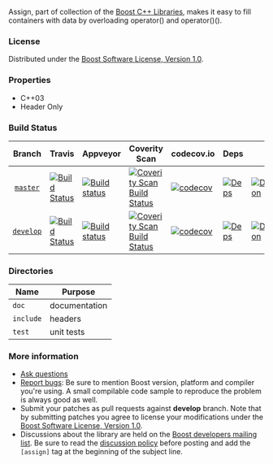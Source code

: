 Assign, part of collection of the [Boost C++ Libraries](http://github.com/boostorg), makes it easy to fill containers with data by overloading operator() and operator()().

### License

Distributed under the [Boost Software License, Version 1.0](http://www.boost.org/LICENSE_1_0.txt).

### Properties

* C++03
* Header Only

### Build Status

Branch          | Travis | Appveyor | Coverity Scan | codecov.io | Deps | Docs | Tests |
:-------------: | ------ | -------- | ------------- | ---------- | ---- | ---- | ----- |
[`master`](https://github.com/boostorg/assign/tree/master) | [![Build Status](https://travis-ci.org/boostorg/assign.svg?branch=master)](https://travis-ci.org/boostorg/assign) | [![Build status](https://ci.appveyor.com/api/projects/status/a8pip7fvp609f0v2/branch/master?svg=true)](https://ci.appveyor.com/project/jeking3/assign-4i3tt/branch/master) | [![Coverity Scan Build Status](https://scan.coverity.com/projects/16318/badge.svg)](https://scan.coverity.com/projects/boostorg-assign) | [![codecov](https://codecov.io/gh/boostorg/assign/branch/master/graph/badge.svg)](https://codecov.io/gh/boostorg/assign/branch/master)| [![Deps](https://img.shields.io/badge/deps-master-brightgreen.svg)](https://pdimov.github.io/boostdep-report/master/assign.html) | [![Documentation](https://img.shields.io/badge/docs-master-brightgreen.svg)](http://www.boost.org/doc/libs/master/doc/html/assign.html) | [![Enter the Matrix](https://img.shields.io/badge/matrix-master-brightgreen.svg)](http://www.boost.org/development/tests/master/developer/assign.html)
[`develop`](https://github.com/boostorg/assign/tree/develop) | [![Build Status](https://travis-ci.org/boostorg/assign.svg?branch=develop)](https://travis-ci.org/boostorg/assign) | [![Build status](https://ci.appveyor.com/api/projects/status/a8pip7fvp609f0v2/branch/develop?svg=true)](https://ci.appveyor.com/project/jeking3/assign-4i3tt/branch/develop) | [![Coverity Scan Build Status](https://scan.coverity.com/projects/16318/badge.svg)](https://scan.coverity.com/projects/boostorg-assign) | [![codecov](https://codecov.io/gh/boostorg/assign/branch/develop/graph/badge.svg)](https://codecov.io/gh/boostorg/assign/branch/develop) | [![Deps](https://img.shields.io/badge/deps-develop-brightgreen.svg)](https://pdimov.github.io/boostdep-report/develop/assign.html) | [![Documentation](https://img.shields.io/badge/docs-develop-brightgreen.svg)](http://www.boost.org/doc/libs/develop/doc/html/assign.html) | [![Enter the Matrix](https://img.shields.io/badge/matrix-develop-brightgreen.svg)](http://www.boost.org/development/tests/develop/developer/assign.html)

### Directories

| Name        | Purpose                        |
| ----------- | ------------------------------ |
| `doc`       | documentation                  |
| `include`   | headers                        |
| `test`      | unit tests                     |

### More information

* [Ask questions](http://stackoverflow.com/questions/ask?tags=c%2B%2B,boost,boost-assign)
* [Report bugs](https://github.com/boostorg/assign/issues): Be sure to mention Boost version, platform and compiler you're using. A small compilable code sample to reproduce the problem is always good as well.
* Submit your patches as pull requests against **develop** branch. Note that by submitting patches you agree to license your modifications under the [Boost Software License, Version 1.0](http://www.boost.org/LICENSE_1_0.txt).
* Discussions about the library are held on the [Boost developers mailing list](http://www.boost.org/community/groups.html#main). Be sure to read the [discussion policy](http://www.boost.org/community/policy.html) before posting and add the `[assign]` tag at the beginning of the subject line.

 
 
 
